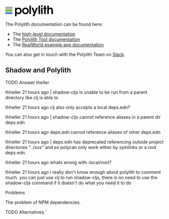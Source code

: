 <img src="logo.png" width="30%" alt="Polylith" id="logo">

The Polylith documentation can be found here:

- The [high-level documentation](https://polylith.gitbook.io/polylith)
- The [Polylith Tool documentation](https://polylith.gitbook.io/polylith/poly)
- The [RealWorld example app documentation](https://github.com/furkan3ayraktar/clojure-polylith-realworld-example-app)

You can also get in touch with the Polylith Team on [Slack](https://clojurians.slack.com/archives/C013B7MQHJQ).

## Shadow and Polylith

TODO
Answer theller

thheller
  21 hours ago
| shadow-cljs is unable to be run from a parent directory like clj is able to


thheller
  21 hours ago
clj also only accepts a local deps.edn?


thheller
  21 hours ago
| shadow-cljs cannot reference aliases in a parent dir deps.edn


thheller
  21 hours ago
deps.edn cannot reference aliases of other deps.edn


thheller
  21 hours ago
| deps.edn  has deprecated referencing outside project directories "../xxx" and so polycan only work either by symlinks or a root deps.edn.


thheller
  21 hours ago
whats wrong with :local/root?


thheller
  21 hours ago
I really don't know enough about polylith to comment much. you can just use clj to run shadow-cljs, there is no need to use the shadow-cljs command if it doesn't do what you need it to do


Problems

The problem of NPM dependencies.


TODO Alternatives.`


